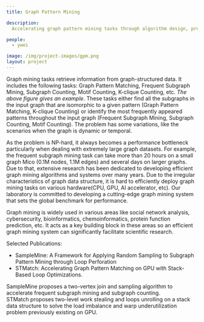 ```yaml
---
title: Graph Pattern Mining

description:
  Accelerating graph pattern mining tasks through algorithm design, program optimization, and using new hardware.

people:
  - ywei

image: /img/project-images/gpm.png
layout: project
---
```


Graph mining tasks retrieve information from graph-structured data. It includes the following tasks: Graph Pattern Matching, Frequent Subgraph Mining, Subgraph Counting, Motif Counting, K-clique Counting, etc. <i>The above figure gives an example</i>. These tasks either find all the subgraphs in the input graph that are isomorphic to a given pattern (Graph Pattern Matching, K-clique Counting) or identify the most frequently appeared patterns throughout the input graph (Frequent Subgraph Mining, Subgraph Counting, Motif Counting). The problem has some variations, like the scenarios when the graph is dynamic or temporal.  

As the problem is NP-hard, it always becomes a performance bottleneck particularly when dealing with extremely large graph datasets. For example, the frequent subgraph mining task can take more than 20 hours on a small graph Mico (0.1M nodes, 1.1M edges) and several days on larger graphs. Due to that, extensive research has been dedicated to developing efficient graph mining algorithms and systems over many years. Due to the irregular characteristics of graph data structure, it is hard to efficiently deploy graph mining tasks on various hardware(CPU, GPU, AI accelerator, etc). Our laboratory is committed to developing a cutting-edge graph mining system that sets the global benchmark for performance.

Graph mining is widely used in various areas like social network analysis, cybersecurity, bioinformatics, chemoinformatics, protein function prediction, etc. It acts as a key building block in these areas so an efficient graph mining system can significantly facilitate scientific research. 

Selected Publications:
- SampleMine: A Framework for Applying Random Sampling to Subgraph Pattern Mining through Loop Perforation
- STMatch: Accelerating Graph Pattern Matching on GPU with Stack-Based Loop Optimizations.

SampleMine proposes a two-vertex join and sampling algorithm to accelerate frequent subgraph mining and subgraph counting.  <br>
STMatch proposes two-level work stealing and loops unrolling on a stack data structure to solve the load imbalance and warp underutilization problem previously existing on GPU.  <br>
 

